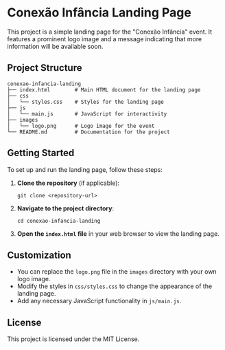 # Conexão Infância Landing Page

This project is a simple landing page for the "Conexão Infância" event. It features a prominent logo image and a message indicating that more information will be available soon.

## Project Structure

```
conexao-infancia-landing
├── index.html        # Main HTML document for the landing page
├── css
│   └── styles.css    # Styles for the landing page
├── js
│   └── main.js       # JavaScript for interactivity
├── images
│   └── logo.png      # Logo image for the event
└── README.md         # Documentation for the project
```

## Getting Started

To set up and run the landing page, follow these steps:

1. **Clone the repository** (if applicable):
   ```
   git clone <repository-url>
   ```

2. **Navigate to the project directory**:
   ```
   cd conexao-infancia-landing
   ```

3. **Open the `index.html` file** in your web browser to view the landing page.

## Customization

- You can replace the `logo.png` file in the `images` directory with your own logo image.
- Modify the styles in `css/styles.css` to change the appearance of the landing page.
- Add any necessary JavaScript functionality in `js/main.js`.

## License

This project is licensed under the MIT License.